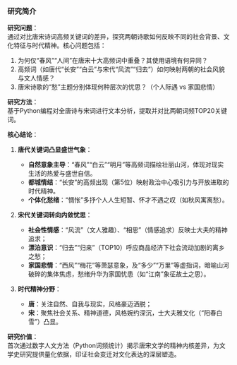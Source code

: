 

### 研究简介  
**研究问题**：  
通过对比唐宋诗词高频关键词的差异，探究两朝诗歌如何反映不同的社会背景、文化特征与时代精神。核心问题包括：  
1. 为何仅“春风”“人间”在唐宋十大高频词中重叠？其使用语境有何异同？  
2. 高频词（如唐代“长安”“白云”与宋代“风流”“归去”）如何映射两朝的社会风貌与文人情感？  
3. 唐宋诗歌的“愁”主题分别体现何种层次的忧思？（个人际遇 vs 家国悲情）  

**研究方法**：  
基于Python编程对全唐诗与宋词进行文本分析，提取并对比两朝词频TOP20关键词。  

**核心结论**：  
1. **唐代关键词凸显盛世气象**：  
   - **自然意象主导**：“春风”“白云”“明月”等高频词描绘壮丽山河，体现对现实生活的热爱与盛世自信。  
   - **都城情结**：“长安”的高频出现（第5位）映射政治中心吸引力与开放进取的时代精神。  
   - **个体化愁绪**：“惆怅”多抒个人人生短暂、怀才不遇之叹（如秋风寓离愁）。  

2. **宋代关键词转向内敛忧思**：  
   - **社会性情感**：“风流”（文人雅趣）、“相思”（情感追求）反映士大夫的精神追求；  
   - **漂泊意识**：“归去”“归来”（TOP10）呼应商品经济下社会流动加剧的离乡之愁；  
   - **家国悲情**：“西风”“梅花”等萧瑟意象，及“多少”“万里”等虚指词，暗喻山河破碎的集体焦虑，愁绪升华为家国忧患（如“江南”象征故土之思）。  

3. **时代精神分野**：  
   - **唐**：关注自然、自我与现实，风格豪迈洒脱；  
   - **宋**：聚焦社会关系、精神道德，风格婉约深沉，士大夫雅文化（“阳春白雪”）凸显。  

**研究价值**：  
首次通过数字人文方法（Python词频统计）揭示唐宋文学的精神内核差异，为文学史研究提供量化依据，印证社会变迁对文化表达的深层塑造。  



